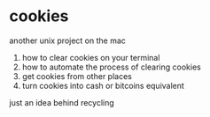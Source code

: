 # cookies
another unix project on the mac

1. how to clear cookies on your terminal
2. how to automate the process of clearing cookies
3. get cookies from other places
4. turn cookies into cash or bitcoins equivalent

just an idea behind recycling
